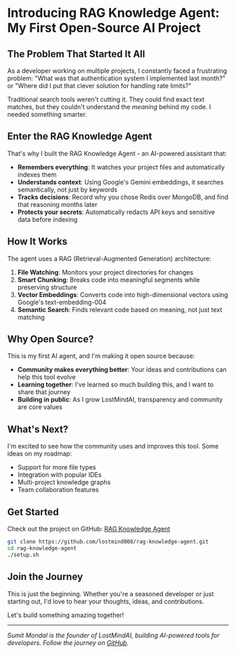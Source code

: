 # Introducing RAG Knowledge Agent: My First Open-Source AI Project

## The Problem That Started It All

As a developer working on multiple projects, I constantly faced a frustrating problem: "What was that authentication system I implemented last month?" or "Where did I put that clever solution for handling rate limits?"

Traditional search tools weren't cutting it. They could find exact text matches, but they couldn't understand the *meaning* behind my code. I needed something smarter.

## Enter the RAG Knowledge Agent

That's why I built the RAG Knowledge Agent - an AI-powered assistant that:

- **Remembers everything**: It watches your project files and automatically indexes them
- **Understands context**: Using Google's Gemini embeddings, it searches semantically, not just by keywords
- **Tracks decisions**: Record why you chose Redis over MongoDB, and find that reasoning months later
- **Protects your secrets**: Automatically redacts API keys and sensitive data before indexing

## How It Works

The agent uses a RAG (Retrieval-Augmented Generation) architecture:

1. **File Watching**: Monitors your project directories for changes
2. **Smart Chunking**: Breaks code into meaningful segments while preserving structure
3. **Vector Embeddings**: Converts code into high-dimensional vectors using Google's text-embedding-004
4. **Semantic Search**: Finds relevant code based on meaning, not just text matching

## Why Open Source?

This is my first AI agent, and I'm making it open source because:

- **Community makes everything better**: Your ideas and contributions can help this tool evolve
- **Learning together**: I've learned so much building this, and I want to share that journey
- **Building in public**: As I grow LostMindAI, transparency and community are core values

## What's Next?

I'm excited to see how the community uses and improves this tool. Some ideas on my roadmap:

- Support for more file types
- Integration with popular IDEs
- Multi-project knowledge graphs
- Team collaboration features

## Get Started

Check out the project on GitHub: [RAG Knowledge Agent](https://github.com/lostmind008/rag-knowledge-agent)

```bash
git clone https://github.com/lostmind008/rag-knowledge-agent.git
cd rag-knowledge-agent
./setup.sh
```

## Join the Journey

This is just the beginning. Whether you're a seasoned developer or just starting out, I'd love to hear your thoughts, ideas, and contributions.

Let's build something amazing together!

---

*Sumit Mondal is the founder of LostMindAI, building AI-powered tools for developers. Follow the journey on [GitHub](https://github.com/lostmind008).*
